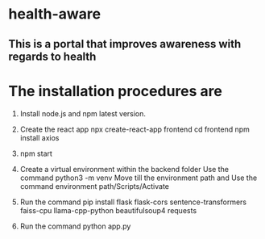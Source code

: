 # health-aware
## This is a portal that improves awareness with regards to health

# The installation procedures are

1. Install node.js and npm latest version.
   
2. Create the react app npx create-react-app frontend cd frontend npm install axios

3. npm start

4. Create a virtual environment within the backend folder
    Use the command python3 -m venv <environment name> 
    Move till the environment path and Use the command environment path/Scripts/Activate

5. Run the command pip install flask flask-cors sentence-transformers faiss-cpu llama-cpp-python beautifulsoup4 requests

6. Run the command python app.py
